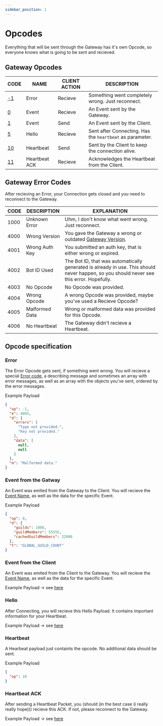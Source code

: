 ```yaml
---
sidebar_position: 1
---
```


# Opcodes
Everything that will be sent through the Gateway has it's own Opcode, so everyone knows what is going to be sent and recieved.

## Gateway Opcodes
| CODE                        | NAME          | CLIENT ACTION | DESCRIPTION |
| --------------------------- | ------------- | ------------- | ----------- |
| [-1](#error)                | Error         | Recieve       | Something went completely wrong. Just reconnect. |
| [0](#event-from-the-gatway) | Event         | Recieve       | An Event sent by the Gateway. |
| [1](#event-from-the-client) | Event         | Send          | An Event sent by the Client. |
| [5](#hello)                 | Hello         | Recieve       | Sent after Connecting. Has the `heartbeat` as parameter. |
| [10](#heartbeat)            | Heartbeat     | Send          | Sent by the Client to keep the connection alive. |
| [11](#heartbeat-ack)        | Heartbeat ACK | Recieve       | Acknowledges the Heartbeat from the Client. |

## Gateway Error Codes
After recieving an Error, your Connection gets closed and you need to reconnect to the Gateway.

| CODE | DESCRIPTION    | EXPLANATION |
| ---- | -------------- | ----------- |
| 1000 | Unknown Error  | Uhm, I don't know what went wrong. Just reconnect. |
| 4000 | Wrong Version  | You gave the Gateway a wrong or outdated [Gateway Version](/docs/topics/gateway#gateway-versions). |
| 4001 | Wrong Auth Key | You submitted an auth key, that is either wrong or expired. |
| 4002 | Bot ID Used    | The Bot ID, that was automatically generated is already in use. This should never happen, so you should never see this error. Hopefully. |
| 4003 | No Opcode      | No Opcode was provided. |
| 4004 | Wrong Opcode   | A wrong Opcode was provided, maybe you've used a Recieve Opcode? |
| 4005 | Malformed Data | Wrong or malformed data was provided for this Opcode. |
| 4006 | No Heartbeat   | The Gateway didn't recieve a Heartbeat. |


## Opcode specification
### Error
The Error Opcode gets sent, if something went wrong. You will recieve a special [Error code](#gateway-error-codes), a describing message and sometimes an array with error messages, as well as an array with the objects you've sent, ordered by the error messages.

Example Payload
```json
{
  "op": -1,
  "e": 4005,
  "d": {
    "errors": [
      "Type not provided.",
      "Key not provided."
    ],
    "data": [
      null,
      null
    ]
  },
  "m": "Malformed data."
}
```

### Event from the Gatway
An Event was emited from the Gateway to the Client. You will recieve the [Event Name](/docs/topics/events#list), as well as the data for the specific Event.

Example Payload
```json
{
  "op": 0,
  "d": {
    "guilds": 1000,
    "guildMembers": 55555,
    "cachedGuildMembers": 32000
  },
  "t": "GLOBAL_GUILD_COUNT"
}
```

### Event from the Client
An Event was emited from the Client to the Gateway. You will recieve the [Event Name](/docs/topics/events#list), as well as the data for the specific Event.

Example Payload -> see [here](/docs/topics/gateway#example-identify)

### Hello
After Connecting, you will recieve this Hello Payload. It contains important information for your Heartbeat.

Example Payload -> see [here](/docs/topics/gateway#example-hello)

### Heartbeat
A Hearbeat payload just containts the opcode. No additional data should be sent.

Example Payload
```json
{
  "op": 10
}
```

### Heartbeat ACK
After sending a Heartbeat Packet, you (should (in the best case (i really really hope))) recieve this ACK. If not, please reconnect to the Gateway.

Example Payload -> see [here](/docs/topics/gateway#example-heartbeat-ack)
